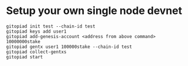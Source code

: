 # Setup your own single node devnet

```
gitopiad init test --chain-id test
gitopiad keys add user1
gitopiad add-genesis-account <address from above command> 10000000stake
gitopiad gentx user1 100000stake --chain-id test
gitopiad collect-gentxs
gitopiad start
```
